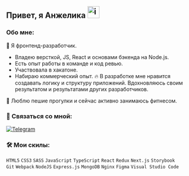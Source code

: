 ## Привет, я Анжелика <img alt="img" src="https://github.com/blackcater/blackcater/raw/main/images/Hi.gif" height="32"/>

### Обо мне: 

🌱 Я фронтенд-разработчик.
- Владею версткой, JS, React и основами бэкенда на Node.js.
- Есть опыт работы в команде и код ревью.
- Участвовала в хакатоне.
- Набираю коммерческий опыт.
🔥 В разработке мне нравится создавать логику и структуру приложений. Вдохновляюсь своим результатом и результатами других разработчиков.

💙 Люблю пешие прогулки и сейчас активно занимаюсь фитнесом.

### 🚀 Связаться со мной:
[![Telegram](https://img.shields.io/badge/Telegram-2CA5E0?style=for-the-badge&logo=telegram&logoColor=white)](https://telegram.me/anzhelf)

### 🛠 Мои скилы:
`HTML5` `CSS3` `SASS` `JavaScript` `TypeScript` `React` `Redux` `Next.js` `Storybook`\
`Git` `Webpack` `NodeJS` `Express.js` `MongoDB` `Nginx` `Figma` `Visual Studio Code`

[//]: # ([![Top Langs]&#40;https://github-readme-stats.vercel.app/api/top-langs/?username=anzhelf&layout=compact&#41;]&#40;https://github.com/anuraghazra/github-readme-stats&#41;)
